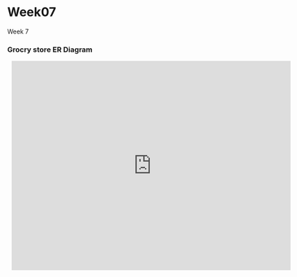 # Week07
Week 7

### Grocry store ER Diagram
<div style="width: 640px; height: 480px; margin: 10px; position: relative;"><iframe allowfullscreen frameborder="0" style="width:640px; height:480px" src="https://lucid.app/documents/embeddedchart/ebc7363d-38d3-4590-91c3-079d32b3b20e" id=".fzm.ufXCSno"></iframe></div>
